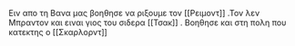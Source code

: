 Ειν απο τη Βανα μας βοηθησε να ριξουμε τον [[Ρειμοντ]] .Τον λεν Μπραντον και ειναι γιος του σιδερα [[Τσακ]] . Βοηθησε και στη πολη που κατεκτης ο [[Σκαρλορντ]]
